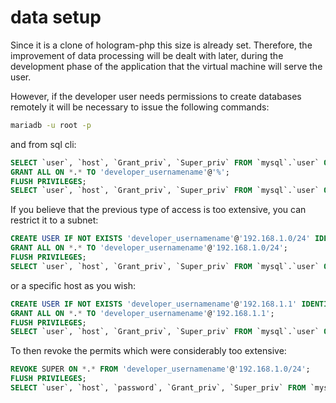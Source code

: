 # data setup

Since it is a clone of hologram-php this size is already set. Therefore, the improvement of data processing will be dealt with later, during the development phase of the application that the virtual machine will serve the user.

However, if the developer user needs permissions to create databases remotely it will be necessary to issue the following commands:

```bash
mariadb -u root -p
```

and from sql cli:

```sql
SELECT `user`, `host`, `Grant_priv`, `Super_priv` FROM `mysql`.`user` ORDER BY `user` DESC;
GRANT ALL ON *.* TO 'developer_usernamename'@'%';
FLUSH PRIVILEGES;
SELECT `user`, `host`, `Grant_priv`, `Super_priv` FROM `mysql`.`user` ORDER BY `user` DESC;
```

If you believe that the previous type of access is too extensive, you can restrict it to a subnet:

```sql
CREATE USER IF NOT EXISTS 'developer_usernamename'@'192.168.1.0/24' IDENTIFIED BY PASSWORD 'database_developer_password_hash';
GRANT ALL ON *.* TO 'developer_usernamename'@'192.168.1.0/24';
FLUSH PRIVILEGES;
SELECT `user`, `host`, `Grant_priv`, `Super_priv` FROM `mysql`.`user` ORDER BY `user` DESC;
```

or a specific host as you wish:

```sql
CREATE USER IF NOT EXISTS 'developer_usernamename'@'192.168.1.1' IDENTIFIED BY PASSWORD 'database_developer_password_hash';
GRANT ALL ON *.* TO 'developer_usernamename'@'192.168.1.1';
FLUSH PRIVILEGES;
SELECT `user`, `host`, `Grant_priv`, `Super_priv` FROM `mysql`.`user` ORDER BY `user` DESC;
```

To then revoke the permits which were considerably too extensive:

```sql
REVOKE SUPER ON *.* FROM 'developer_usernamename'@'192.168.1.0/24';
FLUSH PRIVILEGES;
SELECT `user`, `host`, `password`, `Grant_priv`, `Super_priv` FROM `mysql`.`user` ORDER BY `user` DESC;
```
